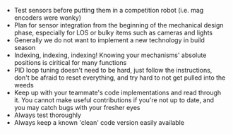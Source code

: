  - Test sensors before putting them in a competition robot (i.e. mag encoders were wonky)
 - Plan for sensor integration from the beginning of the mechanical design phase, especially for LOS or bulky items such as cameras and lights
 - Generally we do not want to implement a new technology in build season
 - Indexing, indexing, indexing! Knowing your mechanisms' absolute positions is ciritical for many functions
 - PID loop tuning doesn't need to be hard, just follow the instructions, don't be afraid to reset everything, and try hard to not get pulled into the weeds
 - Keep up with your teammate's code implementations and read through it. You cannot make useful contributions if you're not up to date, and you may catch bugs with your fresher eyes
 - Always test thoroughly
 - Always keep a known 'clean' code version easily available
